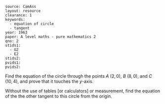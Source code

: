 ````
source: CamAss
layout: resource
clearance: 1
keywords:
  - equation of circle
  - tangent
year: 1963
paper: A level maths - pure mathematics 2
qno: 2
stids1:
  - G2
  - E2
stids2:
pvids1:
pvids2:

````

Find the equation of the circle through the points $A$  $(2,0)$, $B$  $(8,0)$, and $C$  $(10,4)$, and prove that it touches the $y$-axis. 

Without the use of tables [or calculators] or measurement, find the equation of the the other tangent to this circle from the origin.
